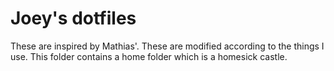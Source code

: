 # Joey's dotfiles

These are inspired by Mathias'. These are modified according to the things I use.
This folder contains a home folder which is a homesick castle.
